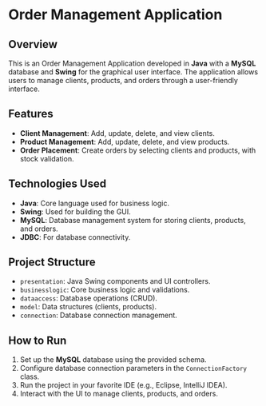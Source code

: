 # Order Management Application

## Overview
This is an Order Management Application developed in **Java** with a **MySQL** database and **Swing** for the graphical user interface. The application allows users to manage clients, products, and orders through a user-friendly interface.

## Features
- **Client Management**: Add, update, delete, and view clients.
- **Product Management**: Add, update, delete, and view products.
- **Order Placement**: Create orders by selecting clients and products, with stock validation.
  
## Technologies Used
- **Java**: Core language used for business logic.
- **Swing**: Used for building the GUI.
- **MySQL**: Database management system for storing clients, products, and orders.
- **JDBC**: For database connectivity.

## Project Structure
- `presentation`: Java Swing components and UI controllers.
- `businesslogic`: Core business logic and validations.
- `dataaccess`: Database operations (CRUD).
- `model`: Data structures (clients, products).
- `connection`: Database connection management.

## How to Run
1. Set up the **MySQL** database using the provided schema.
2. Configure database connection parameters in the `ConnectionFactory` class.
3. Run the project in your favorite IDE (e.g., Eclipse, IntelliJ IDEA).
4. Interact with the UI to manage clients, products, and orders.

